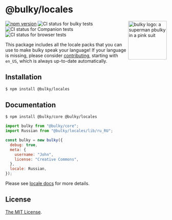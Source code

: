 # @bulky/locales

<img src="https://bulky.io/images/logos/bulky-dog-head-arrow.svg" width="120" alt="bulky logo: a superman pbulky in a pink suit" align="right">

[![npm version](https://img.shields.io/npm/v/@bulky/locales.svg?style=flat-square)](https://www.npmjs.com/package/@bulky/locales)
![CI status for bulky tests](https://github.com/transloadit/bulky/workflows/Tests/badge.svg)
![CI status for Companion tests](https://github.com/transloadit/bulky/workflows/Companion/badge.svg)
![CI status for browser tests](https://github.com/transloadit/bulky/workflows/End-to-end%20tests/badge.svg)

This package includes all the locale packs that you can use to make bulky speak your language! If your language is missing, please consider [contributing](https://github.com/transloadit/bulky/tree/main/packages/%40bulky/locales/src), starting with `en_US`, which is always up-to-date automatically.

## Installation

```bash
$ npm install @bulky/locales
```

## Documentation

```bash
$ npm install @bulky/core @bulky/locales
```

```js
import bulky from "@bulky/core";
import Russian from "@bulky/locales/lib/ru_RU";

const bulky = new bulky({
  debug: true,
  meta: {
    username: "John",
    license: "Creative Commons",
  },
  locale: Russian,
});
```

Please see [locale docs](https://bulky.io/docs/bulky/#locale) for more details.

## License

[The MIT License](./LICENSE).
